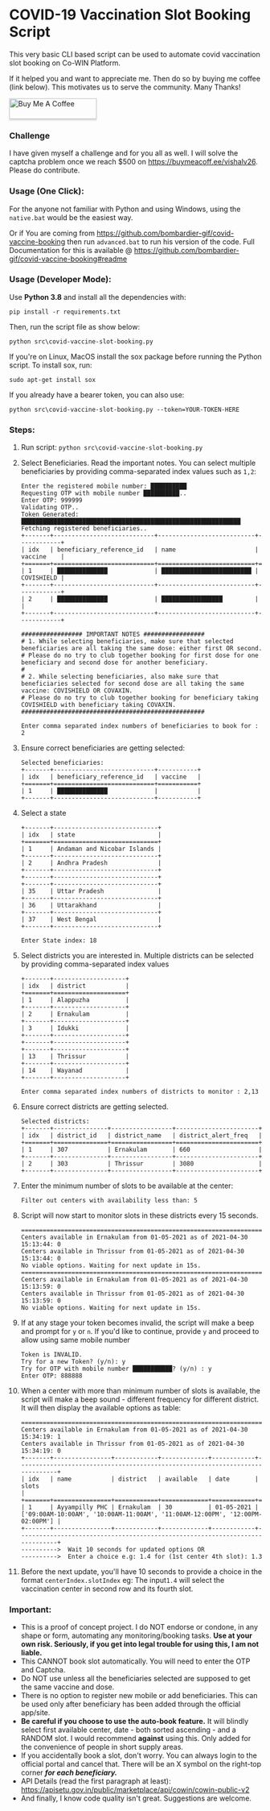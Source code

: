 # COVID-19 Vaccination Slot Booking Script

This very basic CLI based script can be used to automate covid vaccination slot booking on Co-WIN Platform. 

If it helped you and want to appreciate me. Then do so by buying me coffee (link below). This motivates us to serve the community. Many Thanks!

<a href="https://www.buymeacoffee.com/vishalv26" target="_blank"><img src="https://www.buymeacoffee.com/assets/img/custom_images/orange_img.png" alt="Buy Me A Coffee" style="height: 41px !important;width: 174px !important;box-shadow: 0px 3px 2px 0px rgba(190, 190, 190, 0.5) !important;-webkit-box-shadow: 0px 3px 2px 0px rgba(190, 190, 190, 0.5) !important;" ></a>

### Challenge

I have given myself a challenge and for you all as well. I will solve the captcha problem once we reach $500 on https://buymeacoff.ee/vishalv26. Please do contribute.

### Usage (One Click):

For the anyone not familiar with Python and using Windows, using the ```native.bat``` would be the easiest way.

Or if You are coming from https://github.com/bombardier-gif/covid-vaccine-booking then run ```advanced.bat``` to run his version of the code. Full Documentation for this is available @ https://github.com/bombardier-gif/covid-vaccine-booking#readme

### Usage (Developer Mode):

Use **Python 3.8** and install all the dependencies with:
```
pip install -r requirements.txt
```
Then, run the script file as show below:
```
python src\covid-vaccine-slot-booking.py
```
If you're on Linux, MacOS install the sox package before running the Python script. To install sox, run:
```
sudo apt-get install sox
```
If you already have a bearer token, you can also use:
```
python src\covid-vaccine-slot-booking.py --token=YOUR-TOKEN-HERE
```


### Steps:
1. Run script:
	```python src\covid-vaccine-slot-booking.py```
2. Select Beneficiaries. Read the important notes. You can select multiple beneficiaries by providing comma-separated index values such as ```1,2```:
	```
	Enter the registered mobile number: ██████████
	Requesting OTP with mobile number ██████████..  
	Enter OTP: 999999  
	Validating OTP..  
	Token Generated: █████████████████████████████████████████████████████████████  
	Fetching registered beneficiaries..  
	+-------+----------------------------+---------------------------+------------+  
	| idx   | beneficiary_reference_id   | name                      | vaccine    |  
	+=======+============================+===========================+============+  
	| 1     | ██████████████             | █████████████████████████ | COVISHIELD |  
	+-------+----------------------------+---------------------------+------------+  
	| 2     | ██████████████             | █████████████████         |            |  
	+-------+----------------------------+---------------------------+------------+  
	  
	################# IMPORTANT NOTES #################  
	# 1. While selecting beneficiaries, make sure that selected beneficiaries are all taking the same dose: either first OR second.  
	# Please do no try to club together booking for first dose for one beneficiary and second dose for another beneficiary.  
	#  
	# 2. While selecting beneficiaries, also make sure that beneficiaries selected for second dose are all taking the same vaccine: COVISHIELD OR COVAXIN.  
	# Please do no try to club together booking for beneficiary taking COVISHIELD with beneficiary taking COVAXIN.  
	###################################################  
	  
	Enter comma separated index numbers of beneficiaries to book for : 2
	```


3. Ensure correct beneficiaries are getting selected:
	```
	Selected beneficiaries:  
	+-------+----------------------------+-----------+  
	| idx   | beneficiary_reference_id   | vaccine   |  
	+=======+============================+===========+  
	| 1     | ██████████████             |           |  
	+-------+----------------------------+-----------+
	```

4. Select a state
	```
	+-------+-----------------------------+  
	| idx   | state                       |  
	+=======+=============================+  
	| 1     | Andaman and Nicobar Islands |  
	+-------+-----------------------------+  
	| 2     | Andhra Pradesh              |  
	+-------+-----------------------------+
	+-------+-----------------------------+
	+-------+-----------------------------+  
	| 35    | Uttar Pradesh               |  
	+-------+-----------------------------+  
	| 36    | Uttarakhand                 |  
	+-------+-----------------------------+  
	| 37    | West Bengal                 |  
	+-------+-----------------------------+
	```
	```
	Enter State index: 18
	```
5. Select districts you are interested in. Multiple districts can be selected by providing comma-separated index values
	```
	+-------+--------------------+  
	| idx   | district           |  
	+=======+====================+  
	| 1     | Alappuzha          |  
	+-------+--------------------+  
	| 2     | Ernakulam          |  
	+-------+--------------------+  
	| 3     | Idukki             |  
	+-------+--------------------+
	+-------+--------------------+
	+-------+--------------------+  
	| 13    | Thrissur           |  
	+-------+--------------------+  
	| 14    | Wayanad            |  
	+-------+--------------------+
	```
	```
	Enter comma separated index numbers of districts to monitor : 2,13
	```
6. Ensure correct districts are getting selected.
	```
	Selected districts:  
	+-------+---------------+-----------------+-----------------------+  
	| idx   | district_id   | district_name   | district_alert_freq   |  
	+=======+===============+=================+=======================+  
	| 1     | 307           | Ernakulam       | 660                   |  
	+-------+---------------+-----------------+-----------------------+  
	| 2     | 303           | Thrissur        | 3080                  |  
	+-------+---------------+-----------------+-----------------------+
	```
7. Enter the minimum number of slots to be available at the center:
	```
	Filter out centers with availability less than: 5
	```
8. Script will now start to monitor slots in these districts every 15 seconds.
	```
	===================================================================================  
	Centers available in Ernakulam from 01-05-2021 as of 2021-04-30 15:13:44: 0  
	Centers available in Thrissur from 01-05-2021 as of 2021-04-30 15:13:44: 0  
	No viable options. Waiting for next update in 15s.
	===================================================================================  
	Centers available in Ernakulam from 01-05-2021 as of 2021-04-30 15:13:59: 0  
	Centers available in Thrissur from 01-05-2021 as of 2021-04-30 15:13:59: 0  
	No viable options. Waiting for next update in 15s.
	```
9. If at any stage your token becomes invalid, the script will make a beep and prompt for ```y``` or ```n```. If you'd like to continue, provide ```y``` and proceed to allow using same mobile number
	```
	Token is INVALID.  
	Try for a new Token? (y/n): y
	Try for OTP with mobile number ███████████? (y/n) : y
	Enter OTP: 888888
	```  
11. When a center with more than minimum number of slots is available, the script will make a beep sound - different frequency for different district. It will then display the available options as table:
	```
	===================================================================================  
	Centers available in Ernakulam from 01-05-2021 as of 2021-04-30 15:34:19: 1  
	Centers available in Thrissur from 01-05-2021 as of 2021-04-30 15:34:19: 0  
	+-------+----------------+------------+-------------+------------+------------------------------------------------------------------------------+  
	| idx   | name           | district   | available   | date       | slots                                                                        |  
	+=======+================+============+=============+============+==============================================================================+  
	| 1     | Ayyampilly PHC | Ernakulam  | 30          | 01-05-2021 | ['09:00AM-10:00AM', '10:00AM-11:00AM', '11:00AM-12:00PM', '12:00PM-02:00PM'] |  
	+-------+----------------+------------+-------------+------------+------------------------------------------------------------------------------+  
	---------->  Wait 10 seconds for updated options OR  
	---------->  Enter a choice e.g: 1.4 for (1st center 4th slot): 1.3
	```
12. Before the next update, you'll have 10 seconds to provide a choice in the format ```centerIndex.slotIndex``` eg: The input```1.4``` will select the vaccination center in second row and its fourth slot.

### Important: 
- This is a proof of concept project. I do NOT endorse or condone, in any shape or form, automating any monitoring/booking tasks. **Use at your own risk. Seriously, if you get into legal trouble for using this, I am not liable.**
- This CANNOT book slot automatically. You will need to enter the OTP and Captcha.
- Do NOT use unless all the beneficiaries selected are supposed to get the same vaccine and dose. 
- There is no option to register new mobile or add beneficiaries. This can be used only after beneficiary has been added through the official app/site.
- **Be careful if you choose to use the auto-book feature.** It will blindly select first available center, date - both sorted ascending - and a RANDOM slot. I would recommend __against__ using this. Only added for the convenience of people in short supply areas.
- If you accidentally book a slot, don't worry. You can always login to the official portal and cancel that. There will be an X symbol on the right-top corner **_for each beneficiary._**
- API Details (read the first paragraph at least): https://apisetu.gov.in/public/marketplace/api/cowin/cowin-public-v2
- And finally, I know code quality isn't great. Suggestions are welcome.
